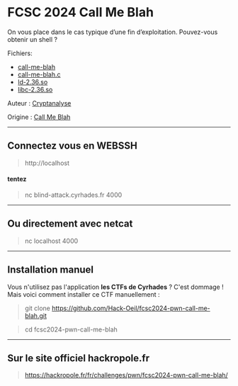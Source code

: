 # FCSC 2024 Call Me Blah

On vous place dans le cas typique d’une fin d’exploitation. Pouvez-vous obtenir un shell ?



Fichiers:
- [call-me-blah](call-me-blah)
- [call-me-blah.c](call-me-blah.c)
- [ld-2.36.so](ld-2.36.so)
- [libc-2.36.so](libc-2.36.so)


Auteur : [Cryptanalyse](https://twitter.com/Cryptanalyse)

Origine : [Call Me Blah](https://hackropole.fr/fr/challenges/pwn/fcsc2024-pwn-call-me-blah/)


-----------

## Connectez vous en WEBSSH
> http://localhost

#### tentez 
> nc blind-attack.cyrhades.fr 4000

-----------

## Ou directement avec netcat
> nc localhost 4000


-----------

## Installation manuel
Vous n'utilisez pas l'application **les CTFs de Cyrhades** ? C'est dommage !
Mais voici comment installer ce CTF manuellement :

> git clone https://github.com/Hack-Oeil/fcsc2024-pwn-call-me-blah.git

> cd fcsc2024-pwn-call-me-blah


-----------

## Sur le site officiel hackropole.fr
> https://hackropole.fr/fr/challenges/pwn/fcsc2024-pwn-call-me-blah/